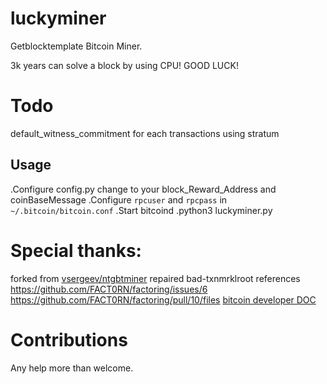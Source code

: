 # luckyminer

  Getblocktemplate Bitcoin Miner.

  3k years can solve a block by using CPU! GOOD LUCK!


# Todo

  default_witness_commitment for each transactions
  using stratum


## Usage

 .Configure config.py change to your block_Reward_Address and coinBaseMessage
 .Configure `rpcuser` and `rpcpass` in `~/.bitcoin/bitcoin.conf`
 .Start bitcoind
 .python3 luckyminer.py 


# Special thanks:
forked from [vsergeev/ntgbtminer](https://github.com/vsergeev/ntgbtminer)
repaired bad-txnmrklroot references   https://github.com/FACT0RN/factoring/issues/6
                                      https://github.com/FACT0RN/factoring/pull/10/files
[bitcoin developer DOC](https://developer.bitcoin.org/reference/rpc/getblocktemplate.html)

# Contributions
Any help more than welcome.


